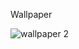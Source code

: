 Wallpaper

![wallpaper 2](https://github.com/Razy-Cha/Tvflix/assets/96958875/a4967608-c28a-4950-bbc2-a721862d48c6)
